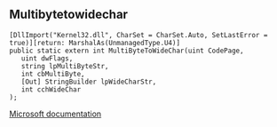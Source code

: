 ## Multibytetowidechar

```
[DllImport("Kernel32.dll", CharSet = CharSet.Auto, SetLastError = true)][return: MarshalAs(UnmanagedType.U4)]
public static extern int MultiByteToWideChar(uint CodePage,
   uint dwFlags,
   string lpMultiByteStr,
   int cbMultiByte,
   [Out] StringBuilder lpWideCharStr,
   int cchWideChar
);
```

[Microsoft documentation](https://docs.microsoft.com/en-us/windows/win32/api/stringapiset/nf-stringapiset-multibytetowidechar)

